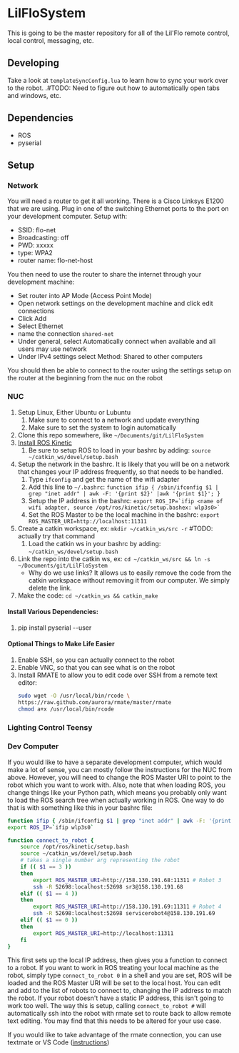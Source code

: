 # LilFloSystem
This is going to be the master repository for all of the Lil'Flo remote control, local control, messaging, etc.

## Developing
Take a look at `templateSyncConfig.lua` to learn how to sync your work over to the robot.
.#TODO: Need to figure out how to automatically open tabs and windows, etc.


## Dependencies
- ROS
- pyserial

## Setup

### Network
You will need a router to get it all working. There is a Cisco Linksys E1200 that we are
using. Plug in one of the switching Ethernet ports to the port on your development computer.
Setup with:
- SSID: flo-net
- Broadcasting: off
- PWD: xxxxx
- type: WPA2
- router name: flo-net-host

You then need to use the router to share the internet through your development machine:
- Set router into AP Mode (Access Point Mode)
- Open network settings on the development machine and click edit connections
- Click Add
- Select Ethernet
- name the connection `shared-net`
- Under general, select Automatically connect when available and all users may use network
- Under IPv4 settings select Method: Shared to other computers

You should then be able to connect to the router using the settings setup on the router
at the beginning from the nuc on the robot

### NUC
1. Setup Linux, Either Ubuntu or Lubuntu
    1. Make sure to connect to a network and update everything
    2. Make sure to set the system to login automatically
1. Clone this repo somewhere, like `~/Documents/git/LilFloSystem`
2. [Install ROS Kinetic](http://wiki.ros.org/kinetic/Installation)
    1. Be sure to setup ROS to load in your bashrc by adding: `source ~/catkin_ws/devel/setup.bash`
3.  Setup the network in the bashrc. It is likely that you will be on a network that changes your IP address frequently, so that needs to be handled.
    1. Type `ifconfig` and get the name of the wifi adapter
    2. Add this line to `~/.bashrc`: `function ifip { /sbin/ifconfig $1 | grep "inet addr" | awk -F: '{print $2}' |awk '{print $1}'; }`
    3. Setup the IP address in the bashrc: ``export ROS_IP=`ifip <name of wifi adapter, source /opt/ros/kinetic/setup.bashex: wlp3s0>` ``
    4. Set the ROS Master to be the local machine in the bashrc: `export ROS_MASTER_URI=http://localhost:11311`
3. Create a catkin workspace, ex: `mkdir ~/catkin_ws/src -r` #TODO: actually try that command
    1. Load the catkin ws in your bashrc by adding: `~/catkin_ws/devel/setup.bash`
4. Link the repo into the catkin ws, ex: `cd ~/catkin_ws/src && ln -s ~/Documents/git/LilFloSystem`
    - Why do we use links? It allows us to easily remove the code from the catkin workspace
       without removing it from our computer. We simply delete the link.
5. Make the code: `cd ~/catkin_ws && catkin_make`

#### Install Various Dependencies:
1. pip install pyserial --user

#### Optional Things to Make Life Easier
1. Enable SSH, so you can actually connect to the robot
2. Enable VNC, so that you can see what is on the robot
3. Install RMATE to allow you to edit code over SSH from a remote text editor:
    ```bash
    sudo wget -O /usr/local/bin/rcode \
    https://raw.github.com/aurora/rmate/master/rmate
    chmod a+x /usr/local/bin/rcode
    ```

### Lighting Control Teensy

### Dev Computer
If you would like to have a separate development computer, which would make a
lot of sense, you can mostly follow the instructions for the NUC from above.
However, you will need to change the ROS Master URI to point to the robot which
you want to work with. Also, note that when loading ROS, you change things like
your Python path, which means you probably only want to load the ROS search tree
when actually working in ROS. One way to do that is with something like this in
your bashrc file:

```bash
function ifip { /sbin/ifconfig $1 | grep "inet addr" | awk -F: '{print $2}' |awk '{print $1}'; }
export ROS_IP=`ifip wlp3s0`

function connect_to_robot {
    source /opt/ros/kinetic/setup.bash
    source ~/catkin_ws/devel/setup.bash
    # takes a single number arg representing the robot
    if (( $1 == 3 ))
    then
        export ROS_MASTER_URI=http://158.130.191.68:11311 # Robot 3
        ssh -R 52698:localhost:52698 sr3@158.130.191.68
    elif (( $1 == 4 ))
    then
        export ROS_MASTER_URI=http://158.130.191.69:11311 # Robot 4
        ssh -R 52698:localhost:52698 servicerobot4@158.130.191.69
    elif (( $1 == 0 ))
    then
        export ROS_MASTER_URI=http://localhost:11311
    fi
}
```
This first sets up the local IP address, then gives you a function to connect to
a robot. If you want to work in ROS treating your local machine as the robot,
simply type `connect_to_robot 0` in a shell and you are set, ROS will be loaded
and the ROS Master URI will be set to the local host. You can edit and add to the
list of robots to connect to, changing the IP address to match the robot. If
your robot doesn't have a static IP address, this isn't going to work too well.
The way this is setup, calling `connect_to_robot #` will automatically ssh into
the robot with rmate set to route back to allow remote text editing. You may
find that this needs to be altered for your use case.

If you would like to take advantage of the rmate connection, you can use textmate
or VS Code ([instructions](http://michaelsobrepera.com/guides/vscode.html))
